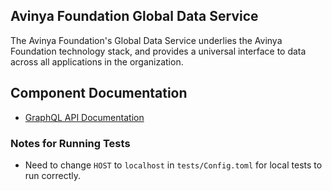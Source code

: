 ## Avinya Foundation Global Data Service

The Avinya Foundation's Global Data Service underlies the Avinya Foundation technology stack, and provides a universal interface to data across all applications in the organization.

## Component Documentation

- [GraphQL API Documentation](https://avinya-foundation.github.io/global-data/api_doc/)

### Notes for Running Tests

- Need to change `HOST` to `localhost` in `tests/Config.toml` for local tests to run correctly.
